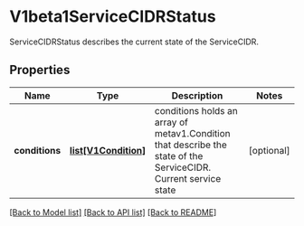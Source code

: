 # V1beta1ServiceCIDRStatus

ServiceCIDRStatus describes the current state of the ServiceCIDR.
## Properties
Name | Type | Description | Notes
------------ | ------------- | ------------- | -------------
**conditions** | [**list[V1Condition]**](V1Condition.md) | conditions holds an array of metav1.Condition that describe the state of the ServiceCIDR. Current service state | [optional] 

[[Back to Model list]](../README.md#documentation-for-models) [[Back to API list]](../README.md#documentation-for-api-endpoints) [[Back to README]](../README.md)



